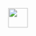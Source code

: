 

<div style="width: 40px; height: 40px; overflow: hidden; float: right">
  <a href="xref:Basics.ImageResizer.Index">
    <img src="~/assets/features/image-resizer.svg" height="40px" class="svg for-link" style="object-fit: cover; object-position: left;">
  </a>
</div>
